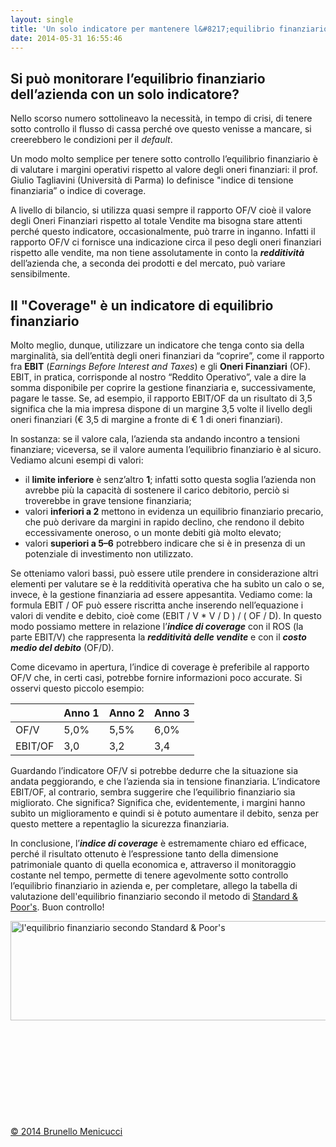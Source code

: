 ```yaml
---
layout: single
title: 'Un solo indicatore per mantenere l&#8217;equilibrio finanziario'
date: 2014-05-31 16:55:46
---
```

<h2>Si può monitorare l’equilibrio finanziario dell’azienda con un solo indicatore?</h2>
Nello scorso numero sottolineavo la necessità, in tempo di crisi, di tenere sotto controllo il flusso di cassa perché ove questo venisse a mancare, si creerebbero le condizioni per il <em>default</em>.

Un modo molto semplice per tenere sotto controllo l’equilibrio finanziario è di valutare i margini operativi rispetto al valore degli oneri finanziari: il prof. Giulio Tagliavini (Università di Parma) lo definisce "indice di tensione finanziaria” o indice di coverage.

A livello di bilancio, si utilizza quasi sempre il rapporto OF/V cioè il valore degli Oneri Finanziari rispetto al totale Vendite ma bisogna stare attenti perché questo indicatore, occasionalmente, può trarre in inganno. Infatti il rapporto OF/V ci fornisce una indicazione circa il peso degli oneri finanziari rispetto alle vendite, ma non tiene assolutamente in conto la <strong><em>redditività</em></strong> dell’azienda che, a seconda dei prodotti e del mercato, può variare sensibilmente.
<h2>Il "Coverage" è un indicatore di equilibrio finanziario</h2>
Molto meglio, dunque, utilizzare un indicatore che tenga conto sia della marginalità, sia dell’entità degli oneri finanziari da “coprire”, come il rapporto fra <strong>EBIT</strong> (<em>Earnings Before Interest and Taxes</em>) e gli <strong>Oneri Finanziari</strong> (OF). EBIT, in pratica, corrisponde al nostro “Reddito Operativo”, vale a dire la somma disponibile per coprire la gestione finanziaria e, successivamente, pagare le tasse. Se, ad esempio, il rapporto EBIT/OF da un risultato di 3,5 significa che la mia impresa dispone di un margine 3,5 volte il livello degli oneri finanziari (€ 3,5 di margine a fronte di € 1 di oneri finanziari).

In sostanza: se il valore cala, l’azienda sta andando incontro a tensioni finanziare; viceversa, se il valore aumenta l’equilibrio finanziario è al sicuro. Vediamo alcuni esempi di valori:
- il <strong>limite inferiore</strong> è senz’altro <strong>1</strong>; infatti sotto questa soglia l’azienda non avrebbe più la capacità di sostenere il carico debitorio, perciò si troverebbe in grave tensione finanziaria;
- valori <strong>inferiori a 2</strong> mettono in evidenza un equilibrio finanziario precario, che può derivare da margini in rapido declino, che rendono il debito eccessivamente oneroso, o un monte debiti già molto elevato;
- valori <strong>superiori a 5–6</strong> potrebbero indicare che si è in presenza di un potenziale di investimento non utilizzato.

Se otteniamo valori bassi, può essere utile prendere in considerazione altri elementi per valutare se è la redditività operativa che ha subìto un calo o se, invece, è la gestione finanziaria ad essere appesantita. Vediamo come: la formula EBIT / OF può essere riscritta anche inserendo nell’equazione i valori di vendite e debito, cioè come (EBIT / V * V / D ) / ( OF / D). In questo modo possiamo mettere in relazione l’<strong><em>indice di coverage</em></strong> con il ROS (la parte EBIT/V) che rappresenta la <strong><em>redditività delle vendite</em></strong> e con il <strong><em>costo medio del debito</em></strong> (OF/D).

Come dicevamo in apertura, l’indice di coverage è preferibile al rapporto OF/V che, in certi casi, potrebbe fornire informazioni poco accurate. Si osservi questo piccolo esempio:
<table><colgroup> <col style="text-align: left;" /> <col style="text-align: left;" /> <col style="text-align: left;" /> </colgroup>
<thead>
<tr>
<th style="text-align: left;"></th>
<th style="text-align: left;">Anno 1</th>
<th style="text-align: left;">Anno 2</th>
<th style="text-align: left;">Anno 3</th>
</tr>
</thead>
<tbody>
<tr>
<td style="text-align: left;">OF/V</td>
<td style="text-align: left;">5,0%</td>
<td style="text-align: left;">5,5%</td>
<td style="text-align: left;">6,0%</td>
</tr>
<tr>
<td style="text-align: left;">EBIT/OF</td>
<td style="text-align: left;">3,0</td>
<td style="text-align: left;">3,2</td>
<td style="text-align: left;">3,4</td>
</tr>
</tbody>
</table>
Guardando l’indicatore OF/V si potrebbe dedurre che la situazione sia andata peggiorando, e che l’azienda sia in tensione finanziaria. L’indicatore EBIT/OF, al contrario, sembra suggerire che l’equilibrio finanziario sia migliorato. Che significa? Significa che, evidentemente, i margini hanno subìto un miglioramento e quindi si è potuto aumentare il debito, senza per questo mettere a repentaglio la sicurezza finanziaria.

In conclusione, l’<strong><em>indice di coverage</em></strong> è estremamente chiaro ed efficace, perché il risultato ottenuto è l’espressione tanto della dimensione patrimoniale quanto di quella economica e, attraverso il monitoraggio costante nel tempo, permette di tenere agevolmente sotto controllo l’equilibrio finanziario in azienda e, per completare, allego la tabella di valutazione dell'equilibrio finanziario secondo il metodo di <a title="Standard &amp; Poor's" href="http://www.standardandpoors.com/ratings/italy/en/eu" target="_blank">Standard &amp; Poor's</a>. Buon controllo!

<a href="http://www.menicucci.co/wp-content/uploads/2014/05/equilibrio-mod-Std-Poors.png"><img class="alignleft wp-image-1527" src="http://www.blackstarconsulting.it/wp-content/uploads/2014/05/equilibrio-mod-Std-Poors-300x89.png" alt="l'equilibrio finanziario secondo Standard &amp; Poor's" width="536" height="159" /></a>

&nbsp;

&nbsp;

&nbsp;

&nbsp;

&nbsp;

<a href="http://www.menicucci.co/#section-contact">© 2014 Brunello Menicucci</a>